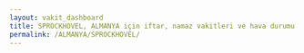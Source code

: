 ```yaml
---
layout: vakit_dashboard
title: SPROCKHOVEL, ALMANYA için iftar, namaz vakitleri ve hava durumu - ilçe/eyalet seç
permalink: /ALMANYA/SPROCKHOVEL/
---
```


<script type="text/javascript">
  var GLOBAL_COUNTRY = 'ALMANYA';
  var GLOBAL_CITY = 'SPROCKHOVEL';
  var GLOBAL_STATE = '';
  var lat = 72;
  var lon = 21;
</script>
